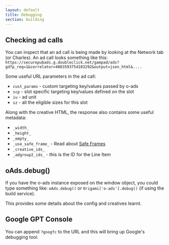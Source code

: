 ```yaml
---
layout: default
title: Debugging
section: building
---
```


## Checking ad calls

You can inspect that an ad call is being made by looking at the Network tab (or Charles). An ad call looks something like this:
`https://securepubads.g.doubleclick.net/gampad/ads?gdfp_req=1&correlator=4083593754103292&output=json_html&....`

Some useful URL parameters in the ad call:

* `cust_params` - custom targeting key/values passed by o-ads
* `scp` - slot specific targeting key/values defined on the slot
* `iu` - ad unit
* `sz` - all the eligible sizes for this slot

Along with the creative HTML, the response also contains some useful metadata:

* `_width_`
* `_height_`
* `_empty_`
* `_use_safe_frame_` - Read about [Safe Frames](https://support.google.com/dfp_premium/answer/6023110)
* `_creative_ids_`
* `_adgroup2_ids_` - this is the ID for the Line Item


## oAds.debug()

If you have the o-ads instance exposed on the window object, you could type something like:
`oAds.debug()` or `Origami['o-ads'].debug()` (if using the build service).

This provides some details about the config and creatives learnt.


## Google GPT Console

You can append `?googfc` to the URL and this will bring up Google's debugging tool.
